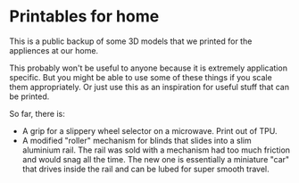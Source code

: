 # Printables for home

This is a public backup of some 3D models that we printed for the appliences at our home.

This probably won't be useful to anyone because it is extremely application specific.
But you might be able to use some of these things if you scale them appropriately.
Or just use this as an inspiration for useful stuff that can be printed.

So far, there is:
 - A grip for a slippery wheel selector on a microwave. Print out of TPU.
 - A modified "roller" mechanism for blinds that slides into a slim aluminium rail. The rail was sold with a mechanism had too much friction and would snag all the time. The new one is essentially a miniature "car" that drives inside the rail and can be lubed for super smooth travel.